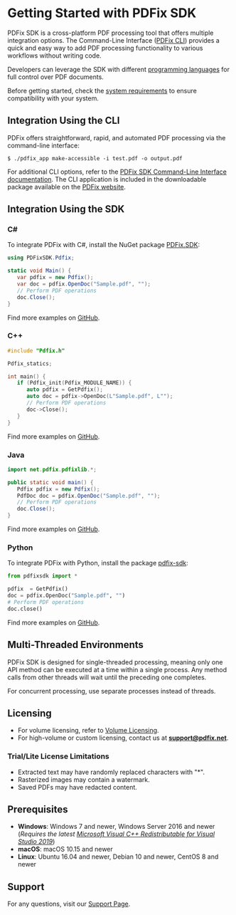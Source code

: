 # Getting Started with PDFix SDK

PDFix SDK is a cross-platform PDF processing tool that offers multiple integration options.
The Command-Line Interface ([PDFix CLI](#integration-using-the-cli)) provides a quick and easy way to add PDF processing functionality to various workflows without writing code.

Developers can leverage the SDK with different [programming languages](#integration-using-the-sdk) for full control over PDF documents.

Before getting started, check the [system requirements](#prerequisites) to ensure compatibility with your system.

## Integration Using the CLI

PDFix offers straightforward, rapid, and automated PDF processing via the command-line interface:

```console
$ ./pdfix_app make-accessible -i test.pdf -o output.pdf
```

For additional CLI options, refer to the [PDFix SDK Command-Line Interface documentation](https://pdfix.net/support/pdfix-command-line/). The CLI application is included in the downloadable package available on the [PDFix website](https://pdfix.net/download/).

## Integration Using the SDK

### C&#35;
To integrate PDFix with C#, install the NuGet package [PDFix.SDK](https://www.nuget.org/packages/PDFix.SDK/):

```cs
using PDFixSDK.Pdfix;

static void Main() {
   var pdfix = new Pdfix();
   var doc = pdfix.OpenDoc("Sample.pdf", "");
   // Perform PDF operations
   doc.Close();                                       
}
```
Find more examples on [GitHub](https://github.com/pdfix/pdfix_sdk_example_dotnet).

### C++

```cpp
#include "Pdfix.h"

Pdfix_statics;

int main() {
   if (Pdfix_init(Pdfix_MODULE_NAME)) {
      auto pdfix = GetPdfix();
      auto doc = pdfix->OpenDoc(L"Sample.pdf", L"");
      // Perform PDF operations
      doc->Close();                                   
   }
}
```
Find more examples on [GitHub](https://github.com/pdfix/pdfix_sdk_example_cpp).

### Java

```java
import net.pdfix.pdfixlib.*;

public static void main() {
   Pdfix pdfix = new Pdfix();   
   PdfDoc doc = pdfix.OpenDoc("Sample.pdf", "");      
   // Perform PDF operations
   doc.Close();
}
```
Find more examples on [GitHub](https://github.com/pdfix/pdfix_sdk_example_java).

### Python
To integrate PDFix with Python, install the package [pdfix-sdk](https://pypi.org/project/pdfix-sdk/):

```python
from pdfixsdk import *

pdfix  = GetPdfix()
doc = pdfix.OpenDoc("Sample.pdf", "")
# Perform PDF operations
doc.close()
```
Find more examples on [GitHub](https://github.com/pdfix/pdfix_sdk_example_python).

## Multi-Threaded Environments

PDFix SDK is designed for single-threaded processing, meaning only one API method can be executed at a time within a single process. Any method calls from other threads will wait until the preceding one completes.

For concurrent processing, use separate processes instead of threads.

## Licensing

- For volume licensing, refer to [Volume Licensing](https://github.com/pdfix/pdfix_sdk_builds/blob/main/volume-licensing.md).
- For high-volume or custom licensing, contact us at **support@pdfix.net**.

### Trial/Lite License Limitations

- Extracted text may have randomly replaced characters with "*".
- Rasterized images may contain a watermark.
- Saved PDFs may have redacted content.

## Prerequisites

- **Windows**: Windows 7 and newer, Windows Server 2016 and newer (_Requires the latest [Microsoft Visual C++ Redistributable for Visual Studio 2019](https://support.microsoft.com/en-us/help/2977003/the-latest-supported-visual-c-downloads)_)  
- **macOS**: macOS 10.15 and newer  
- **Linux**: Ubuntu 16.04 and newer, Debian 10 and newer, CentOS 8 and newer  

## Support

For any questions, visit our [Support Page](https://pdfix.net/support).
